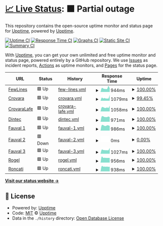 # [📈 Live Status](https://upptime.github.io/upptime): <!--live status--> **🟧 Partial outage**

This repository contains the open-source uptime monitor and status page for [Upptime](https://upptime.js.org), powered by [Upptime](https://github.com/upptime/upptime).

[![Uptime CI](https://github.com/diegominetti/upptime/workflows/Uptime%20CI/badge.svg)](https://github.com/diegominetti/upptime/actions?query=workflow%3A%22Uptime+CI%22)
[![Response Time CI](https://github.com/diegominetti/upptime/workflows/Response%20Time%20CI/badge.svg)](https://github.com/diegominetti/upptime/actions?query=workflow%3A%22Response+Time+CI%22)
[![Graphs CI](https://github.com/diegominetti/upptime/workflows/Graphs%20CI/badge.svg)](https://github.com/diegominetti/upptime/actions?query=workflow%3A%22Graphs+CI%22)
[![Static Site CI](https://github.com/diegominetti/upptime/workflows/Static%20Site%20CI/badge.svg)](https://github.com/diegominetti/upptime/actions?query=workflow%3A%22Static+Site+CI%22)
[![Summary CI](https://github.com/diegominetti/upptime/workflows/Summary%20CI/badge.svg)](https://github.com/diegominetti/upptime/actions?query=workflow%3A%22Summary+CI%22)

With [Upptime](https://upptime.js.org), you can get your own unlimited and free uptime monitor and status page, powered entirely by a GitHub repository. We use [Issues](https://github.com/upptime/upptime/issues) as incident reports, [Actions](https://github.com/diegominetti/upptime/actions) as uptime monitors, and [Pages](https://upptime.github.io/upptime) for the status page.

<!--start: status pages-->
<!-- This summary is generated by Upptime (https://github.com/upptime/upptime) -->
<!-- Do not edit this manually, your changes will be overwritten -->
<!-- prettier-ignore -->
| URL | Status | History | Response Time | Uptime |
| --- | ------ | ------- | ------------- | ------ |
| <img alt="" src="https://favicons.githubusercontent.com/www.fewlines.com.ar" height="13"> [FewLines](https://www.fewlines.com.ar) | 🟩 Up | [few-lines.yml](https://github.com/DiegoMinetti/upptime/commits/HEAD/history/few-lines.yml) | <details><summary><img alt="Response time graph" src="./graphs/few-lines/response-time-week.png" height="20"> 944ms</summary><br><a href="https://diegominetti.github.io/upptime/history/few-lines"><img alt="Response time 906" src="https://img.shields.io/endpoint?url=https%3A%2F%2Fraw.githubusercontent.com%2FDiegoMinetti%2Fupptime%2FHEAD%2Fapi%2Ffew-lines%2Fresponse-time.json"></a><br><a href="https://diegominetti.github.io/upptime/history/few-lines"><img alt="24-hour response time 890" src="https://img.shields.io/endpoint?url=https%3A%2F%2Fraw.githubusercontent.com%2FDiegoMinetti%2Fupptime%2FHEAD%2Fapi%2Ffew-lines%2Fresponse-time-day.json"></a><br><a href="https://diegominetti.github.io/upptime/history/few-lines"><img alt="7-day response time 944" src="https://img.shields.io/endpoint?url=https%3A%2F%2Fraw.githubusercontent.com%2FDiegoMinetti%2Fupptime%2FHEAD%2Fapi%2Ffew-lines%2Fresponse-time-week.json"></a><br><a href="https://diegominetti.github.io/upptime/history/few-lines"><img alt="30-day response time 906" src="https://img.shields.io/endpoint?url=https%3A%2F%2Fraw.githubusercontent.com%2FDiegoMinetti%2Fupptime%2FHEAD%2Fapi%2Ffew-lines%2Fresponse-time-month.json"></a><br><a href="https://diegominetti.github.io/upptime/history/few-lines"><img alt="1-year response time 906" src="https://img.shields.io/endpoint?url=https%3A%2F%2Fraw.githubusercontent.com%2FDiegoMinetti%2Fupptime%2FHEAD%2Fapi%2Ffew-lines%2Fresponse-time-year.json"></a></details> | <details><summary><a href="https://diegominetti.github.io/upptime/history/few-lines">100.00%</a></summary><a href="https://diegominetti.github.io/upptime/history/few-lines"><img alt="All-time uptime 100.00%" src="https://img.shields.io/endpoint?url=https%3A%2F%2Fraw.githubusercontent.com%2FDiegoMinetti%2Fupptime%2FHEAD%2Fapi%2Ffew-lines%2Fuptime.json"></a><br><a href="https://diegominetti.github.io/upptime/history/few-lines"><img alt="24-hour uptime 100.00%" src="https://img.shields.io/endpoint?url=https%3A%2F%2Fraw.githubusercontent.com%2FDiegoMinetti%2Fupptime%2FHEAD%2Fapi%2Ffew-lines%2Fuptime-day.json"></a><br><a href="https://diegominetti.github.io/upptime/history/few-lines"><img alt="7-day uptime 100.00%" src="https://img.shields.io/endpoint?url=https%3A%2F%2Fraw.githubusercontent.com%2FDiegoMinetti%2Fupptime%2FHEAD%2Fapi%2Ffew-lines%2Fuptime-week.json"></a><br><a href="https://diegominetti.github.io/upptime/history/few-lines"><img alt="30-day uptime 100.00%" src="https://img.shields.io/endpoint?url=https%3A%2F%2Fraw.githubusercontent.com%2FDiegoMinetti%2Fupptime%2FHEAD%2Fapi%2Ffew-lines%2Fuptime-month.json"></a><br><a href="https://diegominetti.github.io/upptime/history/few-lines"><img alt="1-year uptime 100.00%" src="https://img.shields.io/endpoint?url=https%3A%2F%2Fraw.githubusercontent.com%2FDiegoMinetti%2Fupptime%2FHEAD%2Fapi%2Ffew-lines%2Fuptime-year.json"></a></details>
| <img alt="" src="https://favicons.githubusercontent.com/crovara.fewlines.com.ar" height="13"> [Crovara](https://crovara.fewlines.com.ar) | 🟩 Up | [crovara.yml](https://github.com/DiegoMinetti/upptime/commits/HEAD/history/crovara.yml) | <details><summary><img alt="Response time graph" src="./graphs/crovara/response-time-week.png" height="20"> 1079ms</summary><br><a href="https://diegominetti.github.io/upptime/history/crovara"><img alt="Response time 1050" src="https://img.shields.io/endpoint?url=https%3A%2F%2Fraw.githubusercontent.com%2FDiegoMinetti%2Fupptime%2FHEAD%2Fapi%2Fcrovara%2Fresponse-time.json"></a><br><a href="https://diegominetti.github.io/upptime/history/crovara"><img alt="24-hour response time 1180" src="https://img.shields.io/endpoint?url=https%3A%2F%2Fraw.githubusercontent.com%2FDiegoMinetti%2Fupptime%2FHEAD%2Fapi%2Fcrovara%2Fresponse-time-day.json"></a><br><a href="https://diegominetti.github.io/upptime/history/crovara"><img alt="7-day response time 1079" src="https://img.shields.io/endpoint?url=https%3A%2F%2Fraw.githubusercontent.com%2FDiegoMinetti%2Fupptime%2FHEAD%2Fapi%2Fcrovara%2Fresponse-time-week.json"></a><br><a href="https://diegominetti.github.io/upptime/history/crovara"><img alt="30-day response time 1050" src="https://img.shields.io/endpoint?url=https%3A%2F%2Fraw.githubusercontent.com%2FDiegoMinetti%2Fupptime%2FHEAD%2Fapi%2Fcrovara%2Fresponse-time-month.json"></a><br><a href="https://diegominetti.github.io/upptime/history/crovara"><img alt="1-year response time 1050" src="https://img.shields.io/endpoint?url=https%3A%2F%2Fraw.githubusercontent.com%2FDiegoMinetti%2Fupptime%2FHEAD%2Fapi%2Fcrovara%2Fresponse-time-year.json"></a></details> | <details><summary><a href="https://diegominetti.github.io/upptime/history/crovara">99.45%</a></summary><a href="https://diegominetti.github.io/upptime/history/crovara"><img alt="All-time uptime 99.83%" src="https://img.shields.io/endpoint?url=https%3A%2F%2Fraw.githubusercontent.com%2FDiegoMinetti%2Fupptime%2FHEAD%2Fapi%2Fcrovara%2Fuptime.json"></a><br><a href="https://diegominetti.github.io/upptime/history/crovara"><img alt="24-hour uptime 96.12%" src="https://img.shields.io/endpoint?url=https%3A%2F%2Fraw.githubusercontent.com%2FDiegoMinetti%2Fupptime%2FHEAD%2Fapi%2Fcrovara%2Fuptime-day.json"></a><br><a href="https://diegominetti.github.io/upptime/history/crovara"><img alt="7-day uptime 99.45%" src="https://img.shields.io/endpoint?url=https%3A%2F%2Fraw.githubusercontent.com%2FDiegoMinetti%2Fupptime%2FHEAD%2Fapi%2Fcrovara%2Fuptime-week.json"></a><br><a href="https://diegominetti.github.io/upptime/history/crovara"><img alt="30-day uptime 99.83%" src="https://img.shields.io/endpoint?url=https%3A%2F%2Fraw.githubusercontent.com%2FDiegoMinetti%2Fupptime%2FHEAD%2Fapi%2Fcrovara%2Fuptime-month.json"></a><br><a href="https://diegominetti.github.io/upptime/history/crovara"><img alt="1-year uptime 99.83%" src="https://img.shields.io/endpoint?url=https%3A%2F%2Fraw.githubusercontent.com%2FDiegoMinetti%2Fupptime%2FHEAD%2Fapi%2Fcrovara%2Fuptime-year.json"></a></details>
| <img alt="" src="https://favicons.githubusercontent.com/crovaralafe.fewlines.com.ar" height="13"> [CrovaraLafe](https://crovaralafe.fewlines.com.ar) | 🟩 Up | [crovara-lafe.yml](https://github.com/DiegoMinetti/upptime/commits/HEAD/history/crovara-lafe.yml) | <details><summary><img alt="Response time graph" src="./graphs/crovara-lafe/response-time-week.png" height="20"> 1058ms</summary><br><a href="https://diegominetti.github.io/upptime/history/crovara-lafe"><img alt="Response time 1438" src="https://img.shields.io/endpoint?url=https%3A%2F%2Fraw.githubusercontent.com%2FDiegoMinetti%2Fupptime%2FHEAD%2Fapi%2Fcrovara-lafe%2Fresponse-time.json"></a><br><a href="https://diegominetti.github.io/upptime/history/crovara-lafe"><img alt="24-hour response time 1479" src="https://img.shields.io/endpoint?url=https%3A%2F%2Fraw.githubusercontent.com%2FDiegoMinetti%2Fupptime%2FHEAD%2Fapi%2Fcrovara-lafe%2Fresponse-time-day.json"></a><br><a href="https://diegominetti.github.io/upptime/history/crovara-lafe"><img alt="7-day response time 1058" src="https://img.shields.io/endpoint?url=https%3A%2F%2Fraw.githubusercontent.com%2FDiegoMinetti%2Fupptime%2FHEAD%2Fapi%2Fcrovara-lafe%2Fresponse-time-week.json"></a><br><a href="https://diegominetti.github.io/upptime/history/crovara-lafe"><img alt="30-day response time 1438" src="https://img.shields.io/endpoint?url=https%3A%2F%2Fraw.githubusercontent.com%2FDiegoMinetti%2Fupptime%2FHEAD%2Fapi%2Fcrovara-lafe%2Fresponse-time-month.json"></a><br><a href="https://diegominetti.github.io/upptime/history/crovara-lafe"><img alt="1-year response time 1438" src="https://img.shields.io/endpoint?url=https%3A%2F%2Fraw.githubusercontent.com%2FDiegoMinetti%2Fupptime%2FHEAD%2Fapi%2Fcrovara-lafe%2Fresponse-time-year.json"></a></details> | <details><summary><a href="https://diegominetti.github.io/upptime/history/crovara-lafe">100.00%</a></summary><a href="https://diegominetti.github.io/upptime/history/crovara-lafe"><img alt="All-time uptime 100.00%" src="https://img.shields.io/endpoint?url=https%3A%2F%2Fraw.githubusercontent.com%2FDiegoMinetti%2Fupptime%2FHEAD%2Fapi%2Fcrovara-lafe%2Fuptime.json"></a><br><a href="https://diegominetti.github.io/upptime/history/crovara-lafe"><img alt="24-hour uptime 100.00%" src="https://img.shields.io/endpoint?url=https%3A%2F%2Fraw.githubusercontent.com%2FDiegoMinetti%2Fupptime%2FHEAD%2Fapi%2Fcrovara-lafe%2Fuptime-day.json"></a><br><a href="https://diegominetti.github.io/upptime/history/crovara-lafe"><img alt="7-day uptime 100.00%" src="https://img.shields.io/endpoint?url=https%3A%2F%2Fraw.githubusercontent.com%2FDiegoMinetti%2Fupptime%2FHEAD%2Fapi%2Fcrovara-lafe%2Fuptime-week.json"></a><br><a href="https://diegominetti.github.io/upptime/history/crovara-lafe"><img alt="30-day uptime 100.00%" src="https://img.shields.io/endpoint?url=https%3A%2F%2Fraw.githubusercontent.com%2FDiegoMinetti%2Fupptime%2FHEAD%2Fapi%2Fcrovara-lafe%2Fuptime-month.json"></a><br><a href="https://diegominetti.github.io/upptime/history/crovara-lafe"><img alt="1-year uptime 100.00%" src="https://img.shields.io/endpoint?url=https%3A%2F%2Fraw.githubusercontent.com%2FDiegoMinetti%2Fupptime%2FHEAD%2Fapi%2Fcrovara-lafe%2Fuptime-year.json"></a></details>
| <img alt="" src="https://favicons.githubusercontent.com/dintec.fewlines.com.ar" height="13"> [Dintec](https://dintec.fewlines.com.ar) | 🟩 Up | [dintec.yml](https://github.com/DiegoMinetti/upptime/commits/HEAD/history/dintec.yml) | <details><summary><img alt="Response time graph" src="./graphs/dintec/response-time-week.png" height="20"> 971ms</summary><br><a href="https://diegominetti.github.io/upptime/history/dintec"><img alt="Response time 999" src="https://img.shields.io/endpoint?url=https%3A%2F%2Fraw.githubusercontent.com%2FDiegoMinetti%2Fupptime%2FHEAD%2Fapi%2Fdintec%2Fresponse-time.json"></a><br><a href="https://diegominetti.github.io/upptime/history/dintec"><img alt="24-hour response time 902" src="https://img.shields.io/endpoint?url=https%3A%2F%2Fraw.githubusercontent.com%2FDiegoMinetti%2Fupptime%2FHEAD%2Fapi%2Fdintec%2Fresponse-time-day.json"></a><br><a href="https://diegominetti.github.io/upptime/history/dintec"><img alt="7-day response time 971" src="https://img.shields.io/endpoint?url=https%3A%2F%2Fraw.githubusercontent.com%2FDiegoMinetti%2Fupptime%2FHEAD%2Fapi%2Fdintec%2Fresponse-time-week.json"></a><br><a href="https://diegominetti.github.io/upptime/history/dintec"><img alt="30-day response time 999" src="https://img.shields.io/endpoint?url=https%3A%2F%2Fraw.githubusercontent.com%2FDiegoMinetti%2Fupptime%2FHEAD%2Fapi%2Fdintec%2Fresponse-time-month.json"></a><br><a href="https://diegominetti.github.io/upptime/history/dintec"><img alt="1-year response time 999" src="https://img.shields.io/endpoint?url=https%3A%2F%2Fraw.githubusercontent.com%2FDiegoMinetti%2Fupptime%2FHEAD%2Fapi%2Fdintec%2Fresponse-time-year.json"></a></details> | <details><summary><a href="https://diegominetti.github.io/upptime/history/dintec">100.00%</a></summary><a href="https://diegominetti.github.io/upptime/history/dintec"><img alt="All-time uptime 99.81%" src="https://img.shields.io/endpoint?url=https%3A%2F%2Fraw.githubusercontent.com%2FDiegoMinetti%2Fupptime%2FHEAD%2Fapi%2Fdintec%2Fuptime.json"></a><br><a href="https://diegominetti.github.io/upptime/history/dintec"><img alt="24-hour uptime 100.00%" src="https://img.shields.io/endpoint?url=https%3A%2F%2Fraw.githubusercontent.com%2FDiegoMinetti%2Fupptime%2FHEAD%2Fapi%2Fdintec%2Fuptime-day.json"></a><br><a href="https://diegominetti.github.io/upptime/history/dintec"><img alt="7-day uptime 100.00%" src="https://img.shields.io/endpoint?url=https%3A%2F%2Fraw.githubusercontent.com%2FDiegoMinetti%2Fupptime%2FHEAD%2Fapi%2Fdintec%2Fuptime-week.json"></a><br><a href="https://diegominetti.github.io/upptime/history/dintec"><img alt="30-day uptime 99.81%" src="https://img.shields.io/endpoint?url=https%3A%2F%2Fraw.githubusercontent.com%2FDiegoMinetti%2Fupptime%2FHEAD%2Fapi%2Fdintec%2Fuptime-month.json"></a><br><a href="https://diegominetti.github.io/upptime/history/dintec"><img alt="1-year uptime 99.81%" src="https://img.shields.io/endpoint?url=https%3A%2F%2Fraw.githubusercontent.com%2FDiegoMinetti%2Fupptime%2FHEAD%2Fapi%2Fdintec%2Fuptime-year.json"></a></details>
| <img alt="" src="https://favicons.githubusercontent.com/fauval1.fewlines.com.ar" height="13"> [Fauval 1](https://fauval1.fewlines.com.ar) | 🟩 Up | [fauval-1.yml](https://github.com/DiegoMinetti/upptime/commits/HEAD/history/fauval-1.yml) | <details><summary><img alt="Response time graph" src="./graphs/fauval-1/response-time-week.png" height="20"> 986ms</summary><br><a href="https://diegominetti.github.io/upptime/history/fauval-1"><img alt="Response time 1019" src="https://img.shields.io/endpoint?url=https%3A%2F%2Fraw.githubusercontent.com%2FDiegoMinetti%2Fupptime%2FHEAD%2Fapi%2Ffauval-1%2Fresponse-time.json"></a><br><a href="https://diegominetti.github.io/upptime/history/fauval-1"><img alt="24-hour response time 905" src="https://img.shields.io/endpoint?url=https%3A%2F%2Fraw.githubusercontent.com%2FDiegoMinetti%2Fupptime%2FHEAD%2Fapi%2Ffauval-1%2Fresponse-time-day.json"></a><br><a href="https://diegominetti.github.io/upptime/history/fauval-1"><img alt="7-day response time 986" src="https://img.shields.io/endpoint?url=https%3A%2F%2Fraw.githubusercontent.com%2FDiegoMinetti%2Fupptime%2FHEAD%2Fapi%2Ffauval-1%2Fresponse-time-week.json"></a><br><a href="https://diegominetti.github.io/upptime/history/fauval-1"><img alt="30-day response time 1019" src="https://img.shields.io/endpoint?url=https%3A%2F%2Fraw.githubusercontent.com%2FDiegoMinetti%2Fupptime%2FHEAD%2Fapi%2Ffauval-1%2Fresponse-time-month.json"></a><br><a href="https://diegominetti.github.io/upptime/history/fauval-1"><img alt="1-year response time 1019" src="https://img.shields.io/endpoint?url=https%3A%2F%2Fraw.githubusercontent.com%2FDiegoMinetti%2Fupptime%2FHEAD%2Fapi%2Ffauval-1%2Fresponse-time-year.json"></a></details> | <details><summary><a href="https://diegominetti.github.io/upptime/history/fauval-1">100.00%</a></summary><a href="https://diegominetti.github.io/upptime/history/fauval-1"><img alt="All-time uptime 100.00%" src="https://img.shields.io/endpoint?url=https%3A%2F%2Fraw.githubusercontent.com%2FDiegoMinetti%2Fupptime%2FHEAD%2Fapi%2Ffauval-1%2Fuptime.json"></a><br><a href="https://diegominetti.github.io/upptime/history/fauval-1"><img alt="24-hour uptime 100.00%" src="https://img.shields.io/endpoint?url=https%3A%2F%2Fraw.githubusercontent.com%2FDiegoMinetti%2Fupptime%2FHEAD%2Fapi%2Ffauval-1%2Fuptime-day.json"></a><br><a href="https://diegominetti.github.io/upptime/history/fauval-1"><img alt="7-day uptime 100.00%" src="https://img.shields.io/endpoint?url=https%3A%2F%2Fraw.githubusercontent.com%2FDiegoMinetti%2Fupptime%2FHEAD%2Fapi%2Ffauval-1%2Fuptime-week.json"></a><br><a href="https://diegominetti.github.io/upptime/history/fauval-1"><img alt="30-day uptime 100.00%" src="https://img.shields.io/endpoint?url=https%3A%2F%2Fraw.githubusercontent.com%2FDiegoMinetti%2Fupptime%2FHEAD%2Fapi%2Ffauval-1%2Fuptime-month.json"></a><br><a href="https://diegominetti.github.io/upptime/history/fauval-1"><img alt="1-year uptime 100.00%" src="https://img.shields.io/endpoint?url=https%3A%2F%2Fraw.githubusercontent.com%2FDiegoMinetti%2Fupptime%2FHEAD%2Fapi%2Ffauval-1%2Fuptime-year.json"></a></details>
| <img alt="" src="https://favicons.githubusercontent.com/fauval2.fewlines.com.ar" height="13"> [Fauval 2](https://fauval2.fewlines.com.ar) | 🟥 Down | [fauval-2.yml](https://github.com/DiegoMinetti/upptime/commits/HEAD/history/fauval-2.yml) | <details><summary><img alt="Response time graph" src="./graphs/fauval-2/response-time-week.png" height="20"> 0ms</summary><br><a href="https://diegominetti.github.io/upptime/history/fauval-2"><img alt="Response time 0" src="https://img.shields.io/endpoint?url=https%3A%2F%2Fraw.githubusercontent.com%2FDiegoMinetti%2Fupptime%2FHEAD%2Fapi%2Ffauval-2%2Fresponse-time.json"></a><br><a href="https://diegominetti.github.io/upptime/history/fauval-2"><img alt="24-hour response time 0" src="https://img.shields.io/endpoint?url=https%3A%2F%2Fraw.githubusercontent.com%2FDiegoMinetti%2Fupptime%2FHEAD%2Fapi%2Ffauval-2%2Fresponse-time-day.json"></a><br><a href="https://diegominetti.github.io/upptime/history/fauval-2"><img alt="7-day response time 0" src="https://img.shields.io/endpoint?url=https%3A%2F%2Fraw.githubusercontent.com%2FDiegoMinetti%2Fupptime%2FHEAD%2Fapi%2Ffauval-2%2Fresponse-time-week.json"></a><br><a href="https://diegominetti.github.io/upptime/history/fauval-2"><img alt="30-day response time 0" src="https://img.shields.io/endpoint?url=https%3A%2F%2Fraw.githubusercontent.com%2FDiegoMinetti%2Fupptime%2FHEAD%2Fapi%2Ffauval-2%2Fresponse-time-month.json"></a><br><a href="https://diegominetti.github.io/upptime/history/fauval-2"><img alt="1-year response time 0" src="https://img.shields.io/endpoint?url=https%3A%2F%2Fraw.githubusercontent.com%2FDiegoMinetti%2Fupptime%2FHEAD%2Fapi%2Ffauval-2%2Fresponse-time-year.json"></a></details> | <details><summary><a href="https://diegominetti.github.io/upptime/history/fauval-2">0.00%</a></summary><a href="https://diegominetti.github.io/upptime/history/fauval-2"><img alt="All-time uptime 0.00%" src="https://img.shields.io/endpoint?url=https%3A%2F%2Fraw.githubusercontent.com%2FDiegoMinetti%2Fupptime%2FHEAD%2Fapi%2Ffauval-2%2Fuptime.json"></a><br><a href="https://diegominetti.github.io/upptime/history/fauval-2"><img alt="24-hour uptime 0.00%" src="https://img.shields.io/endpoint?url=https%3A%2F%2Fraw.githubusercontent.com%2FDiegoMinetti%2Fupptime%2FHEAD%2Fapi%2Ffauval-2%2Fuptime-day.json"></a><br><a href="https://diegominetti.github.io/upptime/history/fauval-2"><img alt="7-day uptime 0.00%" src="https://img.shields.io/endpoint?url=https%3A%2F%2Fraw.githubusercontent.com%2FDiegoMinetti%2Fupptime%2FHEAD%2Fapi%2Ffauval-2%2Fuptime-week.json"></a><br><a href="https://diegominetti.github.io/upptime/history/fauval-2"><img alt="30-day uptime 0.00%" src="https://img.shields.io/endpoint?url=https%3A%2F%2Fraw.githubusercontent.com%2FDiegoMinetti%2Fupptime%2FHEAD%2Fapi%2Ffauval-2%2Fuptime-month.json"></a><br><a href="https://diegominetti.github.io/upptime/history/fauval-2"><img alt="1-year uptime 0.00%" src="https://img.shields.io/endpoint?url=https%3A%2F%2Fraw.githubusercontent.com%2FDiegoMinetti%2Fupptime%2FHEAD%2Fapi%2Ffauval-2%2Fuptime-year.json"></a></details>
| <img alt="" src="https://favicons.githubusercontent.com/fauval3.fewlines.com.ar" height="13"> [Fauval 3](https://fauval3.fewlines.com.ar) | 🟩 Up | [fauval-3.yml](https://github.com/DiegoMinetti/upptime/commits/HEAD/history/fauval-3.yml) | <details><summary><img alt="Response time graph" src="./graphs/fauval-3/response-time-week.png" height="20"> 1027ms</summary><br><a href="https://diegominetti.github.io/upptime/history/fauval-3"><img alt="Response time 1332" src="https://img.shields.io/endpoint?url=https%3A%2F%2Fraw.githubusercontent.com%2FDiegoMinetti%2Fupptime%2FHEAD%2Fapi%2Ffauval-3%2Fresponse-time.json"></a><br><a href="https://diegominetti.github.io/upptime/history/fauval-3"><img alt="24-hour response time 1495" src="https://img.shields.io/endpoint?url=https%3A%2F%2Fraw.githubusercontent.com%2FDiegoMinetti%2Fupptime%2FHEAD%2Fapi%2Ffauval-3%2Fresponse-time-day.json"></a><br><a href="https://diegominetti.github.io/upptime/history/fauval-3"><img alt="7-day response time 1027" src="https://img.shields.io/endpoint?url=https%3A%2F%2Fraw.githubusercontent.com%2FDiegoMinetti%2Fupptime%2FHEAD%2Fapi%2Ffauval-3%2Fresponse-time-week.json"></a><br><a href="https://diegominetti.github.io/upptime/history/fauval-3"><img alt="30-day response time 1332" src="https://img.shields.io/endpoint?url=https%3A%2F%2Fraw.githubusercontent.com%2FDiegoMinetti%2Fupptime%2FHEAD%2Fapi%2Ffauval-3%2Fresponse-time-month.json"></a><br><a href="https://diegominetti.github.io/upptime/history/fauval-3"><img alt="1-year response time 1332" src="https://img.shields.io/endpoint?url=https%3A%2F%2Fraw.githubusercontent.com%2FDiegoMinetti%2Fupptime%2FHEAD%2Fapi%2Ffauval-3%2Fresponse-time-year.json"></a></details> | <details><summary><a href="https://diegominetti.github.io/upptime/history/fauval-3">100.00%</a></summary><a href="https://diegominetti.github.io/upptime/history/fauval-3"><img alt="All-time uptime 100.00%" src="https://img.shields.io/endpoint?url=https%3A%2F%2Fraw.githubusercontent.com%2FDiegoMinetti%2Fupptime%2FHEAD%2Fapi%2Ffauval-3%2Fuptime.json"></a><br><a href="https://diegominetti.github.io/upptime/history/fauval-3"><img alt="24-hour uptime 100.00%" src="https://img.shields.io/endpoint?url=https%3A%2F%2Fraw.githubusercontent.com%2FDiegoMinetti%2Fupptime%2FHEAD%2Fapi%2Ffauval-3%2Fuptime-day.json"></a><br><a href="https://diegominetti.github.io/upptime/history/fauval-3"><img alt="7-day uptime 100.00%" src="https://img.shields.io/endpoint?url=https%3A%2F%2Fraw.githubusercontent.com%2FDiegoMinetti%2Fupptime%2FHEAD%2Fapi%2Ffauval-3%2Fuptime-week.json"></a><br><a href="https://diegominetti.github.io/upptime/history/fauval-3"><img alt="30-day uptime 100.00%" src="https://img.shields.io/endpoint?url=https%3A%2F%2Fraw.githubusercontent.com%2FDiegoMinetti%2Fupptime%2FHEAD%2Fapi%2Ffauval-3%2Fuptime-month.json"></a><br><a href="https://diegominetti.github.io/upptime/history/fauval-3"><img alt="1-year uptime 100.00%" src="https://img.shields.io/endpoint?url=https%3A%2F%2Fraw.githubusercontent.com%2FDiegoMinetti%2Fupptime%2FHEAD%2Fapi%2Ffauval-3%2Fuptime-year.json"></a></details>
| <img alt="" src="https://favicons.githubusercontent.com/rogel.fewlines.com.ar" height="13"> [Rogel](https://rogel.fewlines.com.ar) | 🟩 Up | [rogel.yml](https://github.com/DiegoMinetti/upptime/commits/HEAD/history/rogel.yml) | <details><summary><img alt="Response time graph" src="./graphs/rogel/response-time-week.png" height="20"> 956ms</summary><br><a href="https://diegominetti.github.io/upptime/history/rogel"><img alt="Response time 969" src="https://img.shields.io/endpoint?url=https%3A%2F%2Fraw.githubusercontent.com%2FDiegoMinetti%2Fupptime%2FHEAD%2Fapi%2Frogel%2Fresponse-time.json"></a><br><a href="https://diegominetti.github.io/upptime/history/rogel"><img alt="24-hour response time 907" src="https://img.shields.io/endpoint?url=https%3A%2F%2Fraw.githubusercontent.com%2FDiegoMinetti%2Fupptime%2FHEAD%2Fapi%2Frogel%2Fresponse-time-day.json"></a><br><a href="https://diegominetti.github.io/upptime/history/rogel"><img alt="7-day response time 956" src="https://img.shields.io/endpoint?url=https%3A%2F%2Fraw.githubusercontent.com%2FDiegoMinetti%2Fupptime%2FHEAD%2Fapi%2Frogel%2Fresponse-time-week.json"></a><br><a href="https://diegominetti.github.io/upptime/history/rogel"><img alt="30-day response time 969" src="https://img.shields.io/endpoint?url=https%3A%2F%2Fraw.githubusercontent.com%2FDiegoMinetti%2Fupptime%2FHEAD%2Fapi%2Frogel%2Fresponse-time-month.json"></a><br><a href="https://diegominetti.github.io/upptime/history/rogel"><img alt="1-year response time 969" src="https://img.shields.io/endpoint?url=https%3A%2F%2Fraw.githubusercontent.com%2FDiegoMinetti%2Fupptime%2FHEAD%2Fapi%2Frogel%2Fresponse-time-year.json"></a></details> | <details><summary><a href="https://diegominetti.github.io/upptime/history/rogel">100.00%</a></summary><a href="https://diegominetti.github.io/upptime/history/rogel"><img alt="All-time uptime 100.00%" src="https://img.shields.io/endpoint?url=https%3A%2F%2Fraw.githubusercontent.com%2FDiegoMinetti%2Fupptime%2FHEAD%2Fapi%2Frogel%2Fuptime.json"></a><br><a href="https://diegominetti.github.io/upptime/history/rogel"><img alt="24-hour uptime 100.00%" src="https://img.shields.io/endpoint?url=https%3A%2F%2Fraw.githubusercontent.com%2FDiegoMinetti%2Fupptime%2FHEAD%2Fapi%2Frogel%2Fuptime-day.json"></a><br><a href="https://diegominetti.github.io/upptime/history/rogel"><img alt="7-day uptime 100.00%" src="https://img.shields.io/endpoint?url=https%3A%2F%2Fraw.githubusercontent.com%2FDiegoMinetti%2Fupptime%2FHEAD%2Fapi%2Frogel%2Fuptime-week.json"></a><br><a href="https://diegominetti.github.io/upptime/history/rogel"><img alt="30-day uptime 100.00%" src="https://img.shields.io/endpoint?url=https%3A%2F%2Fraw.githubusercontent.com%2FDiegoMinetti%2Fupptime%2FHEAD%2Fapi%2Frogel%2Fuptime-month.json"></a><br><a href="https://diegominetti.github.io/upptime/history/rogel"><img alt="1-year uptime 100.00%" src="https://img.shields.io/endpoint?url=https%3A%2F%2Fraw.githubusercontent.com%2FDiegoMinetti%2Fupptime%2FHEAD%2Fapi%2Frogel%2Fuptime-year.json"></a></details>
| <img alt="" src="https://favicons.githubusercontent.com/roncati.fewlines.com.ar" height="13"> [Roncati](https://roncati.fewlines.com.ar) | 🟩 Up | [roncati.yml](https://github.com/DiegoMinetti/upptime/commits/HEAD/history/roncati.yml) | <details><summary><img alt="Response time graph" src="./graphs/roncati/response-time-week.png" height="20"> 938ms</summary><br><a href="https://diegominetti.github.io/upptime/history/roncati"><img alt="Response time 1317" src="https://img.shields.io/endpoint?url=https%3A%2F%2Fraw.githubusercontent.com%2FDiegoMinetti%2Fupptime%2FHEAD%2Fapi%2Froncati%2Fresponse-time.json"></a><br><a href="https://diegominetti.github.io/upptime/history/roncati"><img alt="24-hour response time 908" src="https://img.shields.io/endpoint?url=https%3A%2F%2Fraw.githubusercontent.com%2FDiegoMinetti%2Fupptime%2FHEAD%2Fapi%2Froncati%2Fresponse-time-day.json"></a><br><a href="https://diegominetti.github.io/upptime/history/roncati"><img alt="7-day response time 938" src="https://img.shields.io/endpoint?url=https%3A%2F%2Fraw.githubusercontent.com%2FDiegoMinetti%2Fupptime%2FHEAD%2Fapi%2Froncati%2Fresponse-time-week.json"></a><br><a href="https://diegominetti.github.io/upptime/history/roncati"><img alt="30-day response time 1317" src="https://img.shields.io/endpoint?url=https%3A%2F%2Fraw.githubusercontent.com%2FDiegoMinetti%2Fupptime%2FHEAD%2Fapi%2Froncati%2Fresponse-time-month.json"></a><br><a href="https://diegominetti.github.io/upptime/history/roncati"><img alt="1-year response time 1317" src="https://img.shields.io/endpoint?url=https%3A%2F%2Fraw.githubusercontent.com%2FDiegoMinetti%2Fupptime%2FHEAD%2Fapi%2Froncati%2Fresponse-time-year.json"></a></details> | <details><summary><a href="https://diegominetti.github.io/upptime/history/roncati">100.00%</a></summary><a href="https://diegominetti.github.io/upptime/history/roncati"><img alt="All-time uptime 100.00%" src="https://img.shields.io/endpoint?url=https%3A%2F%2Fraw.githubusercontent.com%2FDiegoMinetti%2Fupptime%2FHEAD%2Fapi%2Froncati%2Fuptime.json"></a><br><a href="https://diegominetti.github.io/upptime/history/roncati"><img alt="24-hour uptime 100.00%" src="https://img.shields.io/endpoint?url=https%3A%2F%2Fraw.githubusercontent.com%2FDiegoMinetti%2Fupptime%2FHEAD%2Fapi%2Froncati%2Fuptime-day.json"></a><br><a href="https://diegominetti.github.io/upptime/history/roncati"><img alt="7-day uptime 100.00%" src="https://img.shields.io/endpoint?url=https%3A%2F%2Fraw.githubusercontent.com%2FDiegoMinetti%2Fupptime%2FHEAD%2Fapi%2Froncati%2Fuptime-week.json"></a><br><a href="https://diegominetti.github.io/upptime/history/roncati"><img alt="30-day uptime 100.00%" src="https://img.shields.io/endpoint?url=https%3A%2F%2Fraw.githubusercontent.com%2FDiegoMinetti%2Fupptime%2FHEAD%2Fapi%2Froncati%2Fuptime-month.json"></a><br><a href="https://diegominetti.github.io/upptime/history/roncati"><img alt="1-year uptime 100.00%" src="https://img.shields.io/endpoint?url=https%3A%2F%2Fraw.githubusercontent.com%2FDiegoMinetti%2Fupptime%2FHEAD%2Fapi%2Froncati%2Fuptime-year.json"></a></details>

<!--end: status pages-->

[**Visit our status website →**](https://upptime.github.io/upptime)

## 📄 License

- Powered by: [Upptime](https://github.com/upptime/upptime)
- Code: [MIT](./LICENSE) © [Upptime](https://upptime.js.org)
- Data in the `./history` directory: [Open Database License](https://opendatacommons.org/licenses/odbl/1-0/)

